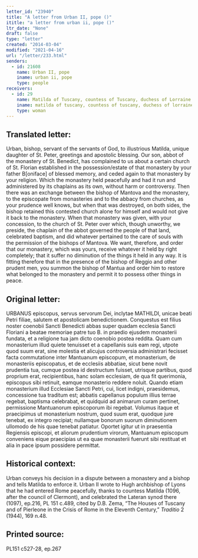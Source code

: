 ```yaml
---
letter_id: "23940"
title: "A letter from Urban II, pope ()"
ititle: "a letter from urban ii, pope ()"
ltr_date: "None"
draft: false
type: "letter"
created: "2014-03-04"
modified: "2021-04-16"
url: "/letter/233.html"
senders:
  - id: 21608
    name: Urban II, pope
    iname: urban ii, pope
    type: people
receivers:
  - id: 29
    name: Matilda of Tuscany, countess of Tuscany, duchess of Lorraine
    iname: matilda of tuscany, countess of tuscany, duchess of lorraine
    type: woman
---
```

<h2> Translated letter:</h2>Urban, bishop, servant of the servants of God, to illustrious Matilda, unique daughter of St. Peter, greetings and apostolic blessing.
Our son, abbot of the monastery of St. Benedict, has complained to us about a certain church of St. Florian established in the possession/estate of that monastery by your father B[oniface] of blessed memory, and ceded again to that monastery by your religion.  Which the monastery held peacefully and had it run and administered by its chaplains as its own, without harm or controversy.  Then there was an exchange between the bishop of Mantova and the monastery, to the episcopate from monasteries and to the abbacy from churches, as your prudence well knows, but when that was destroyed, on both sides, the bishop retained this contested church alone for himself and would not give it back to the monastery.
When that monastery was given, with your concession, to the church of St. Peter over which, though unworthy, we preside, the chaplain of the abbot governed the people of that land, celebrated baptism, and did whatever pertained to the care of souls with the permission of the bishops of Mantova.  We want, therefore, and order that our monastery, which was yours, receive whatever it held by right completely; that it suffer no diminution of the things it held in any way.  It is fitting therefore that in the presence of the bishop of Reggio and other prudent men, you summon the bishop of Mantua and order him to restore what belonged to the monastery and permit it to possess other things in peace.
<h2 class="mt-4"> Original letter:</h2>URBANUS episcopus, servus servorum Dei, inclytae MATHILDI, unicae beati Petri filiae, salutem et apostolicam benedictionem.
Conquestus est filius noster coenobii Sancti Benedicti abbas super quadam ecclesia Sancti Floriani a beatae memoriae patre tuo B. in praedio ejusdem monasterii fundata, et a religione tua jam dicto coenobio postea reddita. Quam cum monasterium illud quiete tenuisset et a capellanis suis eam regi, utpote quod suum erat, sine molestia et alicujus controversia administrari fecisset facta commutatione inter Mantuanum episcopum, et monasterium, de monasteriis episcopatus, et de ecclesiis abbatiae, sicut bene novit prudentia tua, cumque postea id destructum fuisset, utrisque partibus, quod proprium erat, recipientibus, hanc solam ecclesiam, de qua fit querimonia, episcopus sibi retinuit, eamque monasterio reddere noluit. Quando etiam monasterium illud Ecclesiae Sancti Petri, cui, licet indigni, praesidemus, concessione tua traditum est; abbatis capellanus populum illius terrae regebat, baptisma celebrabat, et quidquid ad animarum curam pertinet, permissione Mantuanorum episcoporum ibi regebat. Volumus itaque et praecipimus ut monasterium nostrum, quod suum erat, quodque jure tenebat, ex integro recipiat; nullamque bonorum suorum diminutionem ullomodo de his quae tenebat patiatur. Oportet igitur ut in praesentia Regiensis episcopi, et aliorum prudentium virorum, Mantuanum episcopum conveniens eique praecipias ut ea quae monasterii fuerunt sibi restituat et alia in pace ipsum possidere permittat.
<h2 class="mt-4"> Historical context:</h2><p>Urban conveys his decision in a dispute between a monastery and a bishop and tells Matilda to enforce it. Urban II wrote to Hugh archbishop of Lyons that he had entered Rome peacefully, thanks to countess Matilda (1096, after the council of Clermont), and celebrated the Lateran synod there (1097), ep.216, PL 151 c.489, cited by D.B. Zema, “The Houses of Tuscany and of Pierleone in the Crisis of Rome in the Eleventh Century,” <em>Traditio</em> 2 (1944), 169 n.48.</p><h2 class="mt-4"> Printed source:</h2>PL151 c527-28, ep.267

